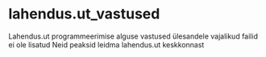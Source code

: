 # lahendus.ut_vastused
Lahendus.ut programmeerimise alguse vastused
ülesandele vajalikud failid ei ole lisatud
Neid peaksid leidma lahendus.ut keskkonnast
